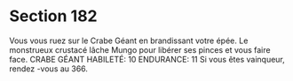 # Section 182

Vous vous ruez sur le Crabe Géant en brandissant votre épée. Le
monstrueux crustacé lâche Mungo pour libérer ses pinces et vous
faire face.
CRABE GÉANT  HABILETÉ: 10 ENDURANCE: 11
Si vous êtes vainqueur, rendez -vous au  366.